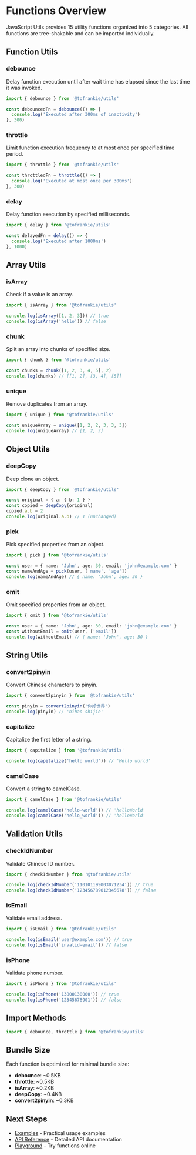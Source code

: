 # Functions Overview

JavaScript Utils provides 15 utility functions organized into 5 categories. All functions are tree-shakable and can be imported individually.

## Function Utils

### debounce

Delay function execution until after wait time has elapsed since the last time it was invoked.

```typescript
import { debounce } from '@tofrankie/utils'

const debouncedFn = debounce(() => {
  console.log('Executed after 300ms of inactivity')
}, 300)
```

### throttle

Limit function execution frequency to at most once per specified time period.

```typescript
import { throttle } from '@tofrankie/utils'

const throttledFn = throttle(() => {
  console.log('Executed at most once per 300ms')
}, 300)
```

### delay

Delay function execution by specified milliseconds.

```typescript
import { delay } from '@tofrankie/utils'

const delayedFn = delay(() => {
  console.log('Executed after 1000ms')
}, 1000)
```

## Array Utils

### isArray

Check if a value is an array.

```typescript
import { isArray } from '@tofrankie/utils'

console.log(isArray([1, 2, 3])) // true
console.log(isArray('hello')) // false
```

### chunk

Split an array into chunks of specified size.

```typescript
import { chunk } from '@tofrankie/utils'

const chunks = chunk([1, 2, 3, 4, 5], 2)
console.log(chunks) // [[1, 2], [3, 4], [5]]
```

### unique

Remove duplicates from an array.

```typescript
import { unique } from '@tofrankie/utils'

const uniqueArray = unique([1, 2, 2, 3, 3, 3])
console.log(uniqueArray) // [1, 2, 3]
```

## Object Utils

### deepCopy

Deep clone an object.

```typescript
import { deepCopy } from '@tofrankie/utils'

const original = { a: { b: 1 } }
const copied = deepCopy(original)
copied.a.b = 2
console.log(original.a.b) // 1 (unchanged)
```

### pick

Pick specified properties from an object.

```typescript
import { pick } from '@tofrankie/utils'

const user = { name: 'John', age: 30, email: 'john@example.com' }
const nameAndAge = pick(user, ['name', 'age'])
console.log(nameAndAge) // { name: 'John', age: 30 }
```

### omit

Omit specified properties from an object.

```typescript
import { omit } from '@tofrankie/utils'

const user = { name: 'John', age: 30, email: 'john@example.com' }
const withoutEmail = omit(user, ['email'])
console.log(withoutEmail) // { name: 'John', age: 30 }
```

## String Utils

### convert2pinyin

Convert Chinese characters to pinyin.

```typescript
import { convert2pinyin } from '@tofrankie/utils'

const pinyin = convert2pinyin('你好世界')
console.log(pinyin) // 'nihao shijie'
```

### capitalize

Capitalize the first letter of a string.

```typescript
import { capitalize } from '@tofrankie/utils'

console.log(capitalize('hello world')) // 'Hello world'
```

### camelCase

Convert a string to camelCase.

```typescript
import { camelCase } from '@tofrankie/utils'

console.log(camelCase('hello-world')) // 'helloWorld'
console.log(camelCase('hello_world')) // 'helloWorld'
```

## Validation Utils

### checkIdNumber

Validate Chinese ID number.

```typescript
import { checkIdNumber } from '@tofrankie/utils'

console.log(checkIdNumber('110101199003071234')) // true
console.log(checkIdNumber('123456789012345678')) // false
```

### isEmail

Validate email address.

```typescript
import { isEmail } from '@tofrankie/utils'

console.log(isEmail('user@example.com')) // true
console.log(isEmail('invalid-email')) // false
```

### isPhone

Validate phone number.

```typescript
import { isPhone } from '@tofrankie/utils'

console.log(isPhone('13800138000')) // true
console.log(isPhone('12345678901')) // false
```

## Import Methods

```typescript
import { debounce, throttle } from '@tofrankie/utils'
```

## Bundle Size

Each function is optimized for minimal bundle size:

- **debounce**: ~0.5KB
- **throttle**: ~0.5KB
- **isArray**: ~0.2KB
- **deepCopy**: ~0.4KB
- **convert2pinyin**: ~0.3KB

## Next Steps

- [Examples](/en/guide/examples) - Practical usage examples
- [API Reference](/en/api/) - Detailed API documentation
- [Playground](/en/playground/) - Try functions online
